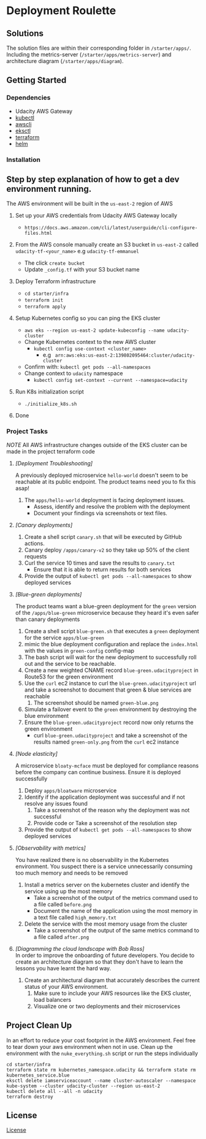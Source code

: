 # Deployment Roulette

## Solutions

The solution files are within their corresponding folder in `/starter/apps/`. Including the metrics-server (`/starter/apps/metrics-server`) and architecture diagram (`/starter/apps/diagram`).

## Getting Started

### Dependencies

- Udacity AWS Gateway
- [kubectl](https://kubernetes.io/docs/tasks/tools/)
- [awscli](https://aws.amazon.com/cli/)
- [eksctl](https://eksctl.io/introduction/#installation)
- [terraform](https://learn.hashicorp.com/tutorials/terraform/install-cli?in=terraform/aws-get-started)
- [helm](https://www.eksworkshop.com/beginner/060_helm/helm_intro/install/)

### Installation

Step by step explanation of how to get a dev environment running.
----------
The AWS environment will be built in the `us-east-2` region of AWS

1. Set up your AWS credentials from Udacity AWS Gateway locally
    - `https://docs.aws.amazon.com/cli/latest/userguide/cli-configure-files.html`

2. From the AWS console manually create an S3 bucket in `us-east-2` called `udacity-tf-<your_name>`
   e.g `udacity-tf-emmanuel`
    - The click `create bucket`
    - Update `_config.tf` with your S3 bucket name

3. Deploy Terraform infrastructure
    - `cd starter/infra`
    - `terraform init`
    - `terraform apply`

5. Setup Kubernetes config so you can ping the EKS cluster
    - `aws eks --region us-east-2 update-kubeconfig --name udacity-cluster`
    - Change Kubernetes context to the new AWS cluster
        - `kubectl config use-context <cluster_name>`
            - e.g ` arn:aws:eks:us-east-2:139802095464:cluster/udacity-cluster`
    - Confirm with: `kubectl get pods --all-namespaces`
    - Change context to `udacity` namespace
        - `kubectl config set-context --current --namespace=udacity`

6. Run K8s initialization script
    - `./initialize_k8s.sh`

7. Done

### Project Tasks

*NOTE* All AWS infrastructure changes outside of the EKS cluster can be made in the project terraform code

1. *[Deployment Troubleshooting]*

   A previously deployed microservice `hello-world` doesn't seem to be reachable at its public endpoint. The product
   teams need you to fix this asap!
    1. The `apps/hello-world` deployment is facing deployment issues.
        - Assess, identify and resolve the problem with the deployment
        - Document your findings via screenshots or text files.

2. *[Canary deployments]*
    1. Create a shell script `canary.sh` that will be executed by GitHub actions.
    2. Canary deploy `/apps/canary-v2` so they take up 50% of the client requests
    3. Curl the service 10 times and save the results to `canary.txt`
        - Ensure that it is able to return results for both services
    4. Provide the output of `kubectl get pods --all-namespaces` to show deployed services

3. *[Blue-green deployments]*

   The product teams want a blue-green deployment for the `green` version of the `/apps/blue-green` microservice because
   they heard it's even safer than canary deployments
    1. Create a shell script `blue-green.sh` that executes a `green` deployment for the service `apps/blue-green`
    2. mimic the blue deployment configuration and replace the `index.html` with the values in `green-config` config-map
    3. The bash script will wait for the new deployment to successfully roll out and the service to be reachable.
    4. Create a new weighted CNAME record `blue-green.udacityproject` in Route53 for the green environment
    5. Use the `curl` ec2 instance to curl the `blue-green.udacityproject` url and take a screenshot to document that
       green & blue services are reachable
        1. The screenshot should be named `green-blue.png`
    6. Simulate a failover event to the `green` environment by destroying the blue environment
    7. Ensure the `blue-green.udacityproject` record now only returns the green environment
        - curl `blue-green.udacityproject` and take a screenshot of the results named `green-only.png` from the `curl`
          ec2 instance

4. *[Node elasticity]*

   A microservice `bloaty-mcface` must be deployed for compliance reasons before the company can continue business.
   Ensure it is deployed successfully
    1. Deploy `apps/bloatware` microservice
    2. Identify if the application deployment was successful and if not resolve any issues found
        1. Take a screenshot of the reason why the deployment was not successful
        2. Provide code or Take a screenshot of the resolution step
    3. Provide the output of `kubectl get pods --all-namespaces` to show deployed services

5. *[Observability with metrics]*
 
   You have realized there is no observability in the Kubernetes environment. You suspect there is a service
   unnecessarily consuming too much memory and needs to be removed
    1. Install a metrics server on the kubernetes cluster and identify the service using up the most memory
        - Take a screenshot of the output of the metrics command used to a file called `before.png`
        - Document the name of the application using the most memory in a text file called `high_memory.txt`
    2. Delete the service with the most memory usage from the cluster
        - Take a screenshot of the output of the same metrics command to a file called `after.png`

6. *[Diagramming the cloud landscape with Bob Ross]*  
   In order to improve the onboarding of future developers. You decide to create an architecture diagram so that they
   don't have to learn the lessons you have learnt the hard way.
    1. Create an architectural diagram that accurately describes the current status of your AWS environment.
        1. Make sure to include your AWS resources like the EKS cluster, load balancers
        2. Visualize one or two deployments and their microservices

## Project Clean Up

In an effort to reduce your cost footprint in the AWS environment. Feel free to tear down your aws environment when not
in use. Clean up the environment with the `nuke_everything.sh` script or run the steps individually

```
cd starter/infra
terraform state rm kubernetes_namespace.udacity && terraform state rm kubernetes_service.blue
eksctl delete iamserviceaccount --name cluster-autoscaler --namespace kube-system --cluster udacity-cluster --region us-east-2
kubectl delete all --all -n udacity
terraform destroy
```

## License

[License](../LICENSE.md)
